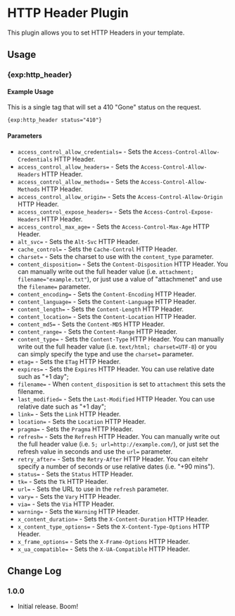 # HTTP Header Plugin

This plugin allows you to set HTTP Headers in your template.

## Usage

### {exp:http_header}

#### Example Usage

This is a single tag that will set a 410 "Gone" status on the request.

```
{exp:http_header status="410"}
```

#### Parameters

- `access_control_allow_credentials=` - Sets the `Access-Control-Allow-Credentials` HTTP Header.
- `access_control_allow_headers=` - Sets the `Access-Control-Allow-Headers` HTTP Header.
- `access_control_allow_methods=` - Sets the `Access-Control-Allow-Methods` HTTP Header.
- `access_control_allow_origin=` - Sets the `Access-Control-Allow-Origin` HTTP Header.
- `access_control_expose_headers=` - Sets the `Access-Control-Expose-Headers` HTTP Header.
- `access_control_max_age=` - Sets the `Access-Control-Max-Age` HTTP Header.
- `alt_svc=` - Sets the `Alt-Svc` HTTP Header.
- `cache_control=` - Sets the `Cache-Control` HTTP Header.
- `charset=` - Sets the charset to use with the `content_type` parameter.
- `content_disposition=` - Sets the `Content-Disposition` HTTP Header. You can manually write out the full header value (i.e. `attachment; filename="example.txt"`), or just use a value of "attachmenet" and use the `filename=` parameter.
- `content_encoding=` - Sets the `Content-Encoding` HTTP Header.
- `content_language=` - Sets the `Content-Language` HTTP Header.
- `content_length=` - Sets the `Content-Length` HTTP Header.
- `content_location=` - Sets the `Content-Location` HTTP Header.
- `content_md5=` - Sets the `Content-MD5` HTTP Header.
- `content_range=` - Sets the `Content-Range` HTTP Header.
- `content_type=` - Sets the `Content-Type` HTTP Header. You can manually write out the full header value (i.e. `text/html; charset=UTF-8`) or you can simply specify the type and use the `charset=` parameter.
- `etag=` - Sets the `ETag` HTTP Header.
- `expires=` - Sets the `Expires` HTTP Header. You can use relative date such as "+1 day";
- `filename=` - When `content_disposition` is set to `attachment` this sets the filename.
- `last_modified=` - Sets the `Last-Modified` HTTP Header. You can use relative date such as "+1 day";
- `link=` - Sets the `Link` HTTP Header.
- `location=` - Sets the `Location` HTTP Header.
- `pragma=` - Sets the `Pragma` HTTP Header.
- `refresh=` - Sets the `Refresh` HTTP Header. You can manually write out the full header value (i.e. `5; url=http://example.com/`), or just set the refresh value in seconds and use the `url=` parameter.
- `retry_after=` - Sets the `Retry-After` HTTP Header. You can eitehr specify a number of seconds or use relative dates (i.e. "+90 mins").
- `status=` - Sets the `Status` HTTP Header.
- `tk=` - Sets the `Tk` HTTP Header.
- `url=` - Sets the URL to use in the `refresh` parameter.
- `vary=` - Sets the `Vary` HTTP Header.
- `via=` - Sets the `Via` HTTP Header.
- `warning=` - Sets the `Warning` HTTP Header.
- `x_content_duration=` - Sets the `X-Content-Duration` HTTP Header.
- `x_content_type_options=` - Sets the `X-Content-Type-Options` HTTP Header.
- `x_frame_options=` - Sets the `X-Frame-Options` HTTP Header.
- `x_ua_compatible=` - Sets the `X-UA-Compatible` HTTP Header.

## Change Log

### 1.0.0

- Initial release. Boom!
